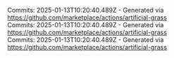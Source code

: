 Commits: 2025-01-13T10:20:40.489Z - Generated via https://github.com/marketplace/actions/artificial-grass
<br>
Commits: 2025-01-13T10:20:40.489Z - Generated via https://github.com/marketplace/actions/artificial-grass
<br>
Commits: 2025-01-13T10:20:40.489Z - Generated via https://github.com/marketplace/actions/artificial-grass
<br>
